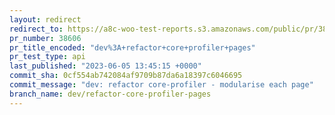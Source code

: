 ```yaml
---
layout: redirect
redirect_to: https://a8c-woo-test-reports.s3.amazonaws.com/public/pr/38606/api/index.html
pr_number: 38606
pr_title_encoded: "dev%3A+refactor+core+profiler+pages"
pr_test_type: api
last_published: "2023-06-05 13:45:15 +0000"
commit_sha: 0cf554ab742084af9709b87da6a18397c6046695
commit_message: "dev: refactor core-profiler - modularise each page"
branch_name: dev/refactor-core-profiler-pages
---
```


